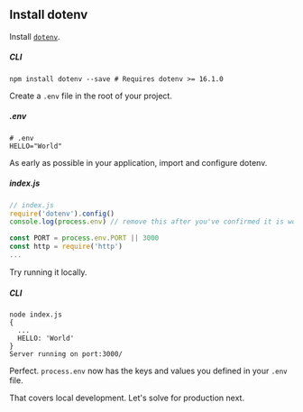 ## Install dotenv

Install [`dotenv`](https://github.com/motdotla/dotenv).

##### CLI
```shell
npm install dotenv --save # Requires dotenv >= 16.1.0
```

Create a `.env` file in the root of your project.

##### .env
```shell
# .env
HELLO="World"
```

As early as possible in your application, import and configure dotenv.

##### index.js
```js
// index.js
require('dotenv').config()
console.log(process.env) // remove this after you've confirmed it is working

const PORT = process.env.PORT || 3000
const http = require('http')
...
```

Try running it locally.

##### CLI
```shell
node index.js
{
  ...
  HELLO: 'World'
}
Server running on port:3000/
```

Perfect. `process.env` now has the keys and values you defined in your `.env` file.

That covers local development. Let's solve for production next.
